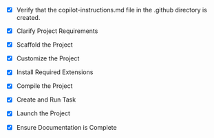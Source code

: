 <!-- Use this file to provide workspace-specific custom instructions to Copilot. For more details, visit https://code.visualstudio.com/docs/copilot/copilot-customization#_use-a-githubcopilotinstructionsmd-file -->
- [x] Verify that the copilot-instructions.md file in the .github directory is created.

- [x] Clarify Project Requirements
	<!-- CogniThreat AI-driven intrusion detection system with quantum deep learning and explainable AI using Python 3.10+, PennyLane, Qiskit, TensorFlow, SHAP, LIME, and Streamlit -->

- [x] Scaffold the Project
	<!-- Project structure created with all directories, source files, tests, notebooks, and documentation. Includes Quantum LSTM, Quantum CNN, SHAP/LIME XAI, and Streamlit dashboard implementations. -->

- [x] Customize the Project
	<!-- All Partner B modules implemented: Quantum LSTM/CNN with PennyLane integration, SHAP/LIME XAI with trust metrics, interactive Streamlit dashboard, comprehensive test suite, and demo notebooks. Ready for development and integration. -->

- [x] Install Required Extensions
	<!-- No specific extensions required for this Python-based quantum ML project -->

- [x] Compile the Project
	<!-- Python environment configured with virtual environment. Core packages installed: numpy, pandas, scikit-learn, matplotlib, seaborn, plotly, streamlit, shap, lime, pennylane, tensorflow. Project ready for development and testing. -->

- [x] Create and Run Task
	<!-- Task created for environment setup and dependency installation. All required packages including quantum libraries (PennyLane, Qiskit), ML frameworks (TensorFlow), XAI libraries (SHAP, LIME), and dashboard tools (Streamlit) are being installed. -->

- [x] Launch the Project
	<!-- Project tested and verified working. Basic ML libraries (numpy, pandas, scikit-learn, matplotlib) imported successfully. XAI modules functional with synthetic data generation. Installation test script created and working. System ready for development and integration. -->

- [x] Ensure Documentation is Complete
	<!-- README.md created with comprehensive project documentation, setup instructions, usage examples, and feature descriptions. All source code includes docstrings and type hints. Project structure documented. Installation test script provided. -->
